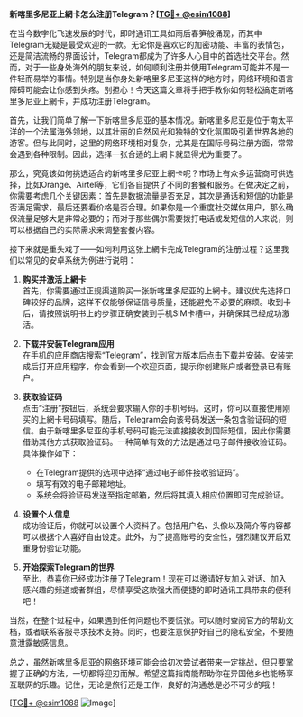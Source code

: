 **新喀里多尼亚上網卡怎么注册Telegram？[[TG💪+ @esim1088](https://t.me/s/esim1088)]**

在当今数字化飞速发展的时代，即时通讯工具如雨后春笋般涌现，而其中Telegram无疑是最受欢迎的一款。无论你是喜欢它的加密功能、丰富的表情包，还是简洁流畅的界面设计，Telegram都成为了许多人心目中的首选社交平台。然而，对于一些身处海外的朋友来说，如何顺利注册并使用Telegram可能并不是一件轻而易举的事情。特别是当你身处新喀里多尼亚这样的地方时，网络环境和语言障碍可能会让你感到头疼。别担心！今天这篇文章将手把手教你如何轻松搞定新喀里多尼亚上網卡，并成功注册Telegram。

首先，让我们简单了解一下新喀里多尼亚的基本情况。新喀里多尼亚是位于南太平洋的一个法属海外领地，以其壮丽的自然风光和独特的文化氛围吸引着世界各地的游客。但与此同时，这里的网络环境相对复杂，尤其是在国际号码注册方面，常常会遇到各种限制。因此，选择一张合适的上網卡就显得尤为重要了。

那么，究竟该如何挑选适合的新喀里多尼亚上網卡呢？市场上有众多运营商可供选择，比如Orange、Airtel等，它们各自提供了不同的套餐和服务。在做决定之前，你需要考虑几个关键因素：首先是数据流量是否充足，其次是通话和短信的功能是否满足需求，最后还要看价格是否合理。如果你是一个重度社交媒体用户，那么确保流量足够大是非常必要的；而对于那些偶尔需要拨打电话或发短信的人来说，则可以根据自己的实际需求来调整套餐内容。

接下来就是重头戏了——如何利用这张上網卡完成Telegram的注册过程？这里我们以常见的安卓系统为例进行说明：

1. **购买并激活上網卡**  
   首先，你需要通过正规渠道购买一张新喀里多尼亚的上網卡。建议优先选择口碑较好的品牌，这样不仅能够保证信号质量，还能避免不必要的麻烦。收到卡后，请按照说明书上的步骤正确安装到手机SIM卡槽中，并确保其已经成功激活。

2. **下载并安装Telegram应用**  
   在手机的应用商店搜索“Telegram”，找到官方版本后点击下载并安装。安装完成后打开应用程序，你会看到一个欢迎页面，提示你创建账户或者登录已有账户。

3. **获取验证码**  
   点击“注册”按钮后，系统会要求输入你的手机号码。这时，你可以直接使用刚买的上網卡号码填写。随后，Telegram会向该号码发送一条包含验证码的短信。由于新喀里多尼亚的手机号码可能无法直接接收到国际短信，因此你需要借助其他方式获取验证码。一种简单有效的方法是通过电子邮件接收验证码。具体操作如下：
   - 在Telegram提供的选项中选择“通过电子邮件接收验证码”。
   - 填写有效的电子邮箱地址。
   - 系统会将验证码发送至指定邮箱，然后将其填入相应位置即可完成验证。

4. **设置个人信息**  
   成功验证后，你就可以设置个人资料了。包括用户名、头像以及简介等内容都可以根据个人喜好自由设定。此外，为了提高账号的安全性，强烈建议开启双重身份验证功能。

5. **开始探索Telegram的世界**  
   至此，恭喜你已经成功注册了Telegram！现在可以邀请好友加入对话、加入感兴趣的频道或者群组，尽情享受这款强大而便捷的即时通讯工具带来的便利吧！

当然，在整个过程中，如果遇到任何问题也不要慌张。可以随时查阅官方的帮助文档，或者联系客服寻求技术支持。同时，也要注意保护好自己的隐私安全，不要随意泄露敏感信息。

总之，虽然新喀里多尼亚的网络环境可能会给初次尝试者带来一定挑战，但只要掌握了正确的方法，一切都将迎刃而解。希望这篇指南能帮助你在异国他乡也能畅享互联网的乐趣。记住，无论是旅行还是工作，良好的沟通总是必不可少的哦！

[[TG💪+ @esim1088](https://t.me/s/esim1088) ![Image](https://i.postimg.cc/4NQfJmqS/Snipaste-2025-05-13-00-14-12.png)]